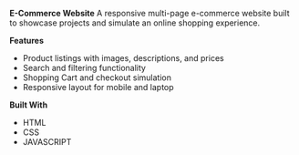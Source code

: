 **E-Commerce Website**
A responsive multi-page e-commerce website built to showcase projects and simulate an online shopping experience.

**Features**
- Product listings with images, descriptions, and prices
- Search and filtering functionality
- Shopping Cart and checkout simulation
- Responsive layout for mobile and laptop

**Built With**
- HTML
- CSS
- JAVASCRIPT
